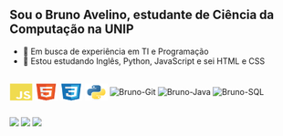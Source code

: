 ## Sou o Bruno Avelino, estudante de Ciência da Computação na UNIP

- 🔭 Em busca de experiência em TI e Programação
- 🌱 Estou estudando Inglês, Python, JavaScript e sei HTML e CSS
<div style="display: inline_block"><br>
  <img align="center" alt="Bruno-Js" height="30" width="40" src="https://raw.githubusercontent.com/devicons/devicon/master/icons/javascript/javascript-plain.svg">
  <img align="center" alt="Bruno-HTML" height="30" width="40" src="https://raw.githubusercontent.com/devicons/devicon/master/icons/html5/html5-original.svg">
  <img align="center" alt="Bruno-CSS" height="30" width="40" src="https://raw.githubusercontent.com/devicons/devicon/master/icons/css3/css3-original.svg">
  <img align="center" alt="Bruno-Python" height="30" width="40" src="https://raw.githubusercontent.com/devicons/devicon/master/icons/python/python-original.svg">
  <img align="center" alt="Bruno-Git" height="30" width="40"
src="https://cdn.jsdelivr.net/gh/devicons/devicon@latest/icons/git/git-original.svg">
  <img align="center" alt="Bruno-Java" height="30" width="40"
src="https://cdn.jsdelivr.net/gh/devicons/devicon@latest/icons/java/java-original.svg">
  <img align="center" alt="Bruno-SQL" height="30" width="40"
src="https://cdn.jsdelivr.net/gh/devicons/devicon@latest/icons/mysql/mysql-original.svg">
</div>
  
  ##
 

<div> 
  <a href="https://www.instagram.com/brunin1510/" target="_blank"><img src="https://img.shields.io/badge/-Instagram-%23E4405F?style=for-the-badge&logo=instagram&logoColor=white" target="_blank"></a> 
  <a href = "bruninbr1510@gmail.com"><img src="https://img.shields.io/badge/-Gmail-%23333?style=for-the-badge&logo=gmail&logoColor=white" target="_blank"></a>
  <a href="https://www.linkedin.com/in/bruno-avelino-cavalcante-227633277" target="_blank"><img src="https://img.shields.io/badge/-LinkedIn-%230077B5?style=for-the-badge&logo=linkedin&logoColor=white" target="_blank"></a> 
  
</div>
